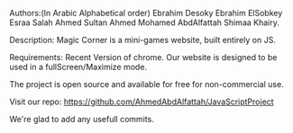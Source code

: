 Authors:(In Arabic Alphabetical order)
Ebrahim Desoky
Ebrahim ElSobkey
Esraa Salah
Ahmed Sultan
Ahmed Mohamed AbdAlfattah
Shimaa Khairy.


Description:
Magic Corner is a mini-games website, built entirely 
on JS.

Requirements:
Recent Version of chrome.
Our website is designed to be used in a 
fullScreen/Maximize mode.

The project is open source and available for free
for non-commercial use.

Visit our repo:
https://github.com/AhmedAbdAlfattah/JavaScriptProject

We're glad to add any usefull commits.
